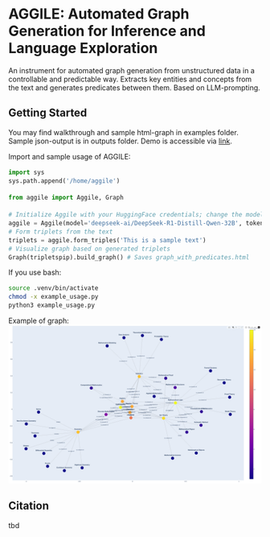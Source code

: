 # AGGILE: Automated Graph Generation for Inference and Language Exploration
An instrument for automated graph generation from unstructured data in a controllable and predictable way. Extracts key entities and concepts from the text and generates predicates between them. Based on LLM-prompting.
## Getting Started
You may find walkthrough and sample html-graph in examples folder. Sample json-output is in outputs folder.
Demo is accessible via [link](https://huggingface.co/spaces/missvector/AGGILE).

Import and sample usage of AGGILE:
```python
import sys
sys.path.append('/home/aggile')

from aggile import Aggile, Graph

# Initialize Aggile with your HuggingFace credentials; change the model if needed
aggile = Aggile(model='deepseek-ai/DeepSeek-R1-Distill-Qwen-32B', token='YOUR TOKEN')
# Form triplets from the text
triplets = aggile.form_triples('This is a sample text')
# Visualize graph based on generated triplets
Graph(tripletspip).build_graph() # Saves graph_with_predicates.html
```
If you use bash:
```bash
source .venv/bin/activate
chmod -x example_usage.py
python3 example_usage.py
```
Example of graph:
![graph](examples/graph.png)

## Citation
tbd
